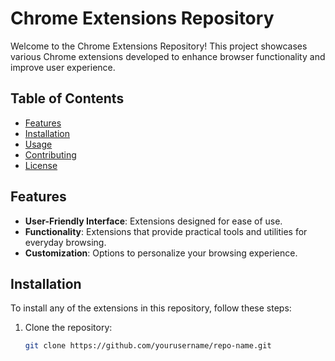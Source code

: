 # Chrome Extensions Repository

Welcome to the Chrome Extensions Repository! This project showcases various Chrome extensions developed to enhance browser functionality and improve user experience.

## Table of Contents

- [Features](#features)
- [Installation](#installation)
- [Usage](#usage)
- [Contributing](#contributing)
- [License](#license)

## Features

- **User-Friendly Interface**: Extensions designed for ease of use.
- **Functionality**: Extensions that provide practical tools and utilities for everyday browsing.
- **Customization**: Options to personalize your browsing experience.

## Installation

To install any of the extensions in this repository, follow these steps:

1. Clone the repository:
   ```bash
   git clone https://github.com/yourusername/repo-name.git
